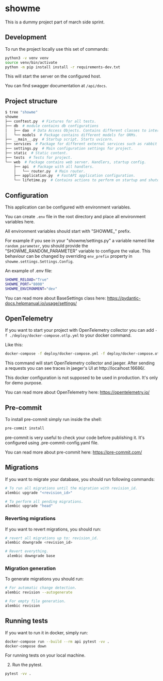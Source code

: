 # showme

This is a dummy project part of march side sprint.

## Development

To run the project locally use this set of commands:

```bash
python3 -v venv venv
source venv/bin/activate
python -m pip install install -r requirements-dev.txt
```

This will start the server on the configured host.

You can find swagger documentation at `/api/docs`.

## Project structure

```bash
$ tree "showme"
showme
├── conftest.py  # Fixtures for all tests.
├── db  # module contains db configurations
│   ├── dao  # Data Access Objects. Contains different classes to interact with database.
│   └── models  # Package contains different models for ORMs.
├── __main__.py  # Startup script. Starts uvicorn.
├── services  # Package for different external services such as rabbit or redis etc.
├── settings.py  # Main configuration settings for project.
├── static  # Static content.
├── tests  # Tests for project.
└── web  # Package contains web server. Handlers, startup config.
    ├── api  # Package with all handlers.
    │   └── router.py  # Main router.
    ├── application.py  # FastAPI application configuration.
    └── lifetime.py  # Contains actions to perform on startup and shutdown.
```

## Configuration

This application can be configured with environment variables.

You can create `.env` file in the root directory and place all
environment variables here.

All environment variables should start with "SHOWME\_" prefix.

For example if you see in your "showme/settings.py" a variable named like
`random_parameter`, you should provide the "SHOWME_RANDOM_PARAMETER"
variable to configure the value. This behaviour can be changed by overriding `env_prefix` property
in `showme.settings.Settings.Config`.

An example of .env file:

```bash
SHOWME_RELOAD="True"
SHOWME_PORT="8000"
SHOWME_ENVIRONMENT="dev"
```

You can read more about BaseSettings class here: https://pydantic-docs.helpmanual.io/usage/settings/

## OpenTelemetry

If you want to start your project with OpenTelemetry collector
you can add `-f ./deploy/docker-compose.otlp.yml` to your docker command.

Like this:

```bash
docker-compose -f deploy/docker-compose.yml -f deploy/docker-compose.otlp.yml --project-directory . up
```

This command will start OpenTelemetry collector and jaeger.
After sending a requests you can see traces in jaeger's UI
at http://localhost:16686/.

This docker configuration is not supposed to be used in production.
It's only for demo purpose.

You can read more about OpenTelemetry here: https://opentelemetry.io/

## Pre-commit

To install pre-commit simply run inside the shell:

```bash
pre-commit install
```

pre-commit is very useful to check your code before publishing it.
It's configured using .pre-commit-config.yaml file.

You can read more about pre-commit here: https://pre-commit.com/

## Migrations

If you want to migrate your database, you should run following commands:

```bash
# To run all migrations until the migration with revision_id.
alembic upgrade "<revision_id>"

# To perform all pending migrations.
alembic upgrade "head"
```

### Reverting migrations

If you want to revert migrations, you should run:

```bash
# revert all migrations up to: revision_id.
alembic downgrade <revision_id>

# Revert everything.
 alembic downgrade base
```

### Migration generation

To generate migrations you should run:

```bash
# For automatic change detection.
alembic revision --autogenerate

# For empty file generation.
alembic revision
```

## Running tests

If you want to run it in docker, simply run:

```bash
docker-compose run --build --rm api pytest -vv .
docker-compose down
```

For running tests on your local machine.

2. Run the pytest.

```bash
pytest -vv .
```
